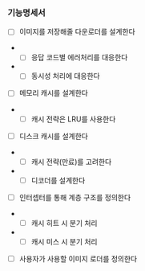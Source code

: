 
### 기능명세서

- [ ] 이미지를 저장해줄 다운로더를 설계한다
- - [ ] 응답 코드별 에러처리를 대응한다
- - [ ] 동시성 처리에 대응한다
- [ ] 메모리 캐시를 설계한다
- - [ ] 캐시 전략은 LRU를 사용한다
- [ ] 디스크 캐시를 설계한다
- - [ ] 캐시 전략(만료)를 고려한다
- - [ ] 디코더를 설계한다
- [ ] 인터셉터를 통해 계층 구조를 정의한다
- - [ ] 캐시 히트 시 분기 처리
- - [ ] 캐시 미스 시 분기 처리
- [ ] 사용자가 사용할 이미지 로더를 정의한다

